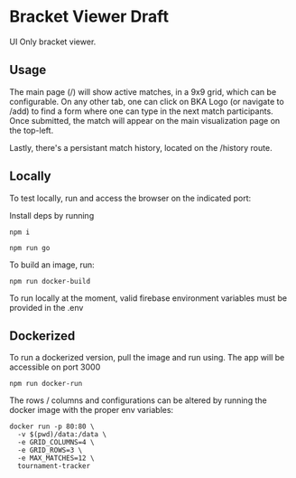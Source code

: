 # Bracket Viewer Draft

UI Only bracket viewer.

## Usage

The main page (/) will show active matches, in a 9x9 grid, which can be configurable. On any other tab, one can click on
BKA Logo (or navigate to /add) to find a form where one can type in the next match participants. Once submitted, the
match will appear on the main visualization page on the top-left.

Lastly, there's a persistant match history, located on the /history route.

## Locally

To test locally, run and access the browser on the indicated port:

Install deps by running

```shell
npm i
```

```shell
npm run go
```

To build an image, run:

```shell
npm run docker-build
```

To run locally at the moment, valid firebase environment variables must be provided in the .env

## Dockerized

To run a dockerized version, pull the image and run using. The app will be accessible on port 3000

```shell
npm run docker-run
```

The rows / columns and configurations can be altered by running the docker image with the proper env variables:

```shell
docker run -p 80:80 \
  -v $(pwd)/data:/data \
  -e GRID_COLUMNS=4 \
  -e GRID_ROWS=3 \
  -e MAX_MATCHES=12 \
  tournament-tracker
```